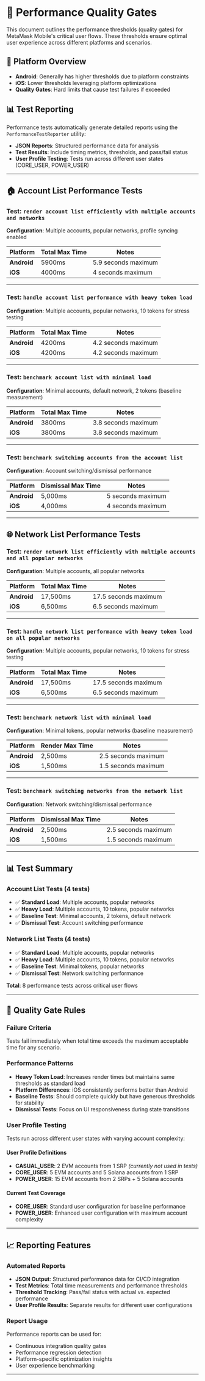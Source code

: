 # 🎯 Performance Quality Gates

This document outlines the performance thresholds (quality gates) for MetaMask Mobile's critical user flows. These thresholds ensure optimal user experience across different platforms and scenarios.

## 📱 Platform Overview

- **Android**: Generally has higher thresholds due to platform constraints
- **iOS**: Lower thresholds leveraging platform optimizations
- **Quality Gates**: Hard limits that cause test failures if exceeded

## 📊 Test Reporting

Performance tests automatically generate detailed reports using the `PerformanceTestReporter` utility:

- **JSON Reports**: Structured performance data for analysis
- **Test Results**: Include timing metrics, thresholds, and pass/fail status
- **User Profile Testing**: Tests run across different user states (CORE_USER, POWER_USER)

---

## 🏠 Account List Performance Tests

### Test: `render account list efficiently with multiple accounts and networks`

**Configuration**: Multiple accounts, popular networks, profile syncing enabled

| Platform    | Total Max Time | Notes               |
| ----------- | -------------- | ------------------- |
| **Android** | 5900ms         | 5.9 seconds maximum |
| **iOS**     | 4000ms         | 4 seconds maximum   |

---

### Test: `handle account list performance with heavy token load`

**Configuration**: Multiple accounts, popular networks, 10 tokens for stress testing

| Platform    | Total Max Time | Notes               |
| ----------- | -------------- | ------------------- |
| **Android** | 4200ms         | 4.2 seconds maximum |
| **iOS**     | 4200ms         | 4.2 seconds maximum |

---

### Test: `benchmark account list with minimal load`

**Configuration**: Minimal accounts, default network, 2 tokens (baseline measurement)

| Platform    | Total Max Time | Notes               |
| ----------- | -------------- | ------------------- |
| **Android** | 3800ms         | 3.8 seconds maximum |
| **iOS**     | 3800ms         | 3.8 seconds maximum |

---

### Test: `benchmark switching accounts from the account list`

**Configuration**: Account switching/dismissal performance

| Platform    | Dismissal Max Time | Notes             |
| ----------- | ------------------ | ----------------- |
| **Android** | 5,000ms            | 5 seconds maximum |
| **iOS**     | 4,000ms            | 4 seconds maximum |

---

## 🌐 Network List Performance Tests

### Test: `render network list efficiently with multiple accounts and all popular networks`

**Configuration**: Multiple accounts, all popular networks

| Platform    | Total Max Time | Notes                |
| ----------- | -------------- | -------------------- |
| **Android** | 17,500ms       | 17.5 seconds maximum |
| **iOS**     | 6,500ms        | 6.5 seconds maximum  |

---

### Test: `handle network list performance with heavy token load on all popular networks`

**Configuration**: Multiple accounts, popular networks, 10 tokens for stress testing

| Platform    | Total Max Time | Notes                |
| ----------- | -------------- | -------------------- |
| **Android** | 17,500ms       | 17.5 seconds maximum |
| **iOS**     | 6,500ms        | 6.5 seconds maximum  |

---

### Test: `benchmark network list with minimal load`

**Configuration**: Minimal tokens, popular networks (baseline measurement)

| Platform    | Render Max Time | Notes               |
| ----------- | --------------- | ------------------- |
| **Android** | 2,500ms         | 2.5 seconds maximum |
| **iOS**     | 1,500ms         | 1.5 seconds maximum |

---

### Test: `benchmark switching networks from the network list`

**Configuration**: Network switching/dismissal performance

| Platform    | Dismissal Max Time | Notes               |
| ----------- | ------------------ | ------------------- |
| **Android** | 2,500ms            | 2.5 seconds maximum |
| **iOS**     | 1,500ms            | 1.5 seconds maximum |

---

## 📊 Test Summary

### Account List Tests (4 tests)

- ✅ **Standard Load**: Multiple accounts, popular networks
- ✅ **Heavy Load**: Multiple accounts, 10 tokens, popular networks
- ✅ **Baseline Test**: Minimal accounts, 2 tokens, default network
- ✅ **Dismissal Test**: Account switching performance

### Network List Tests (4 tests)

- ✅ **Standard Load**: Multiple accounts, popular networks
- ✅ **Heavy Load**: Multiple accounts, 10 tokens, popular networks
- ✅ **Baseline Test**: Minimal tokens, popular networks
- ✅ **Dismissal Test**: Network switching performance

**Total**: 8 performance tests across critical user flows

---

## 🚨 Quality Gate Rules

### Failure Criteria

Tests fail immediately when total time exceeds the maximum acceptable time for any scenario.

### Performance Patterns

- **Heavy Token Load**: Increases render times but maintains same thresholds as standard load
- **Platform Differences**: iOS consistently performs better than Android
- **Baseline Tests**: Should complete quickly but have generous thresholds for stability
- **Dismissal Tests**: Focus on UI responsiveness during state transitions

### User Profile Testing

Tests run across different user states with varying account complexity:

#### User Profile Definitions

- **CASUAL_USER**: 2 EVM accounts from 1 SRP _(currently not used in tests)_
- **CORE_USER**: 5 EVM accounts and 5 Solana accounts from 1 SRP
- **POWER_USER**: 15 EVM accounts from 2 SRPs + 5 Solana accounts

#### Current Test Coverage

- **CORE_USER**: Standard user configuration for baseline performance
- **POWER_USER**: Enhanced user configuration with maximum account complexity

---

## 📈 Reporting Features

### Automated Reports

- **JSON Output**: Structured performance data for CI/CD integration
- **Test Metrics**: Total time measurements and performance thresholds
- **Threshold Tracking**: Pass/fail status with actual vs. expected performance
- **User Profile Results**: Separate results for different user configurations

### Report Usage

Performance reports can be used for:

- Continuous integration quality gates
- Performance regression detection
- Platform-specific optimization insights
- User experience benchmarking

---

